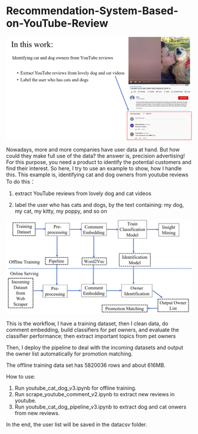 # Recommendation-System-Based-on-YouTube-Review

![graph](./screenshots/Picture1.png)

Nowadays, more and more companies have user data at hand. But how could they make full use of the data? the answer is, precision advertising! For this purpose, you need a product to identify the potential customers and find their interest. So here, I try to use an example to show, how I handle this. This example is, identifying cat and dog owners from youtube reviews 
To do this：

1. extract YouTube reviews from lovely dog and cat videos

2. label the user who has cats and dogs, by the text containing: my dog, my cat, my kitty, my poppy, and so on

![graph](./screenshots/Picture2.png)

This is the workflow, I have a training dataset, then I clean data, do comment embedding, build classifiers for pet owners, and evaluate the classifier performance;  then extract important topics from pet owners

Then, I deploy the pipeline to deal with the incoming datasets and output the owner list automatically for promotion matching. 

The offline training data set has 5820036 rows and about 616MB.

How to use: 

1. Run youtube_cat_dog_v3.ipynb for offline training.
2. Run scrape_youtube_comment_v2.ipynb to extract new reviews in youtube.
3. Run youtube_cat_dog_pipeline_v3.ipynb to extract dog and cat onwers from new reviews.  

In the end, the user list will be saved in the datacsv folder.
